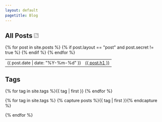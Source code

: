 ```yaml
---
layout: default
pagetitle: Blog
---
```

## All Posts <a href="/feed.xml" class="nounderline"> <img src="/css/rss.png"></a>

<table>
  <tbody>
{% for post in site.posts %}
  {% if post.layout == "post" and post.secret != true %}
    <tr><td class="date">{{ post.date | date: "%Y-%m-%d" }}</td><td><a href="{{ post.url | remove: ".html" }}">{{ post.h1 }}</a></td></tr>
  {% endif %}
{% endfor %}
  </tbody>
</table>

## Tags

{% for tag in site.tags %}<span class="tag">{{ tag | first }}</span> {% endfor %}

{% for tag in site.tags %}
  {% capture posts %}{{ tag | first }}{% endcapture %}
<div data-tag="{{ tag | first }}" style="display: none">
  <table>
    <tbody>
    {% for post in tag[1] %}
      {% if post.layout == "post" and post.secret != true %}
        <tr><td>{{ post.date | date: "%b %d, %Y" }}</td><td><a href="{{ post.url | remove: ".html" }}">{{ post.h1 }}</a></td></tr>
      {% endif %}
    {% endfor %}
    </tbody>
  </table>
</div>
{% endfor %}

<script type="text/javascript">
var lastTag = "";
$(".tag").hover(function() {
  if (this.innerHTML != lastTag) {
    $(".tag").removeClass("activetag");
    $("div[data-tag='" + lastTag + "']").slideUp("fast");
  }
  lastTag = this.innerHTML;
  $(this).addClass("activetag");
  $("div[data-tag='" + this.innerHTML + "']").slideDown("fast");
});
</script>
